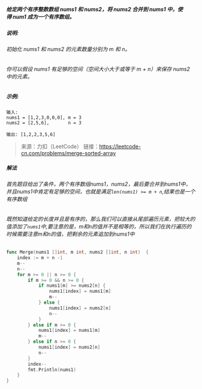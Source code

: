 ##### 给定两个有序整数数组 nums1 和 nums2，将 nums2 合并到 nums1 中，使得 num1 成为一个有序数组。

##### 说明:
###### 初始化 nums1 和 nums2 的元素数量分别为 m 和 n。
###### 你可以假设 nums1 有足够的空间（空间大小大于或等于 m + n）来保存 nums2 中的元素。
##### 示例:
```
输入:
nums1 = [1,2,3,0,0,0], m = 3
nums2 = [2,5,6],       n = 3

输出: [1,2,2,3,5,6]
```
> 来源：力扣（LeetCode）
链接：https://leetcode-cn.com/problems/merge-sorted-array

##### 解法
###### 首先题目给出了条件，两个有序数组nums1，nums2，最后要合并到nums1中，并且nums1中肯定有足够的空间，也就是满足`len(nums1) >= m + n`,结果也是一个有序数组
###### 既然知道给定的长度并且是有序的，那么我们可以直接从尾部遍历元素，把较大的值添加了`nums1`中,要注意的是，m和n的值并不是相等的，所以我们在执行遍历的时候需要注意m和n的值，把剩余的元素追加到nums1中
```go
func Merge(nums1 []int, m int, nums2 []int, n int)  {
	index := m + n -1
	m--
	n--
	for m >= 0 || n >= 0 {
		if m >= 0 && n >= 0 {
			if nums1[m] >= nums2[n] {
				nums1[index] = nums1[m]
				m--
			} else {
				nums1[index] = nums2[n]
				n--
			}
		} else if m >= 0 {
			nums1[index] = nums1[m]
			m--
		} else if n >= 0 {
			nums1[index] = nums2[n]
			n--
		}
		index--
		fmt.Println(nums1)
	}
}
```
